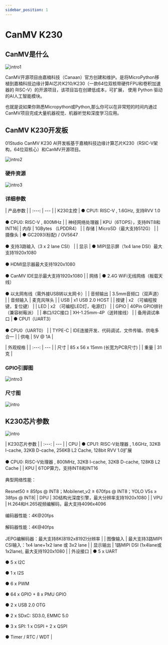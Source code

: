 ```yaml
---
sidebar_position: 1
---
```


# CanMV K230

## CanMV是什么

![intro1](./img/canmv/intro1.png)

CanMV开源项目由嘉楠科技（Canaan）官方创建和维护。是将MicroPython移植到嘉楠科技边缘计算AI芯片K210/K230（一款64位双核带硬件FPU和卷积加速器的 RISC-V）的开源项目，该项目旨在创建低成本，可扩展， 使用 Python 驱动的AI人工智能模块。

也就是说如果你熟悉Micropython或Python,那么你可以在非常短的时间内通过CanMV项目完成大量机器视觉、机器听觉和深度学习应用。

## CanMV K230开发板

01Studio CanMV K230 AI开发板基于嘉楠科技边缘计算芯片K230（RSIC-V架构，64位双核心）和CanMV开源项目。

![intro2](./img/canmv/intro2.png)

### 硬件资源

![intro3](./img/canmv/intro3.png)

### 详细参数

|  产品参数 |
|  :---:  | ---  |
| K230主控  | ● CPU1: RISC-V , 1.6GHz, 支持RVV 1.0<br></br> ● CPU0: RISC-V , 800MHz |
| 神经网络处理器  | KPU（6TOPS），支持INT8和INT16|
| 内存  | 1GBytes （LPDDR4） | 
| 存储  | MicroSD（最大支持512G） |
| 摄像头  | ● GC2093(标配) / OV5647<br></br> ● 支持3路输入（3 x 2 lane CSI） |
| 显示  | ● MIPI显示屏（1x4 lane DSI）最大支持1920x1080<br></br> ● HDMI显示器最大支持1920x1080<br></br> ● CanMV IDE显示最大支持1920x1080 |
| 网络  | ● 2.4G WiFi无线网络（板载天线）<br></br> ● 以太网有线（需外接USB转以太网卡）|
| 音频输出  | 3.5mm音频口（双声道） |
| 音频输入  | 麦克风咪头 |
| USB  | x1 USB 2.0 HOST |
| 按键  | x2 （可编程按键，复位键） |
| LED  | x2 （可编程LED灯，电源灯） |
| GPIO  | 40Pin GPIO排针（兼容树莓派） |
| 串口/I2C接口  | XH-1.25mm-4P（送转接线） |
| 备用调试串口  | ● CPU1（UART3）<br></br> ●  CPU0（UART0） |
| TYPE-C  | IDE连接开发、代码调试、文件传输、供电多合一 |
| 供电  | 5V @ 1A |

|  外观规格 |
|  :---:  | ---  |
| 尺寸  | 85 x 56 x 15mm  (长宽为PCB尺寸) |
| 重量  | 31克 |


### GPIO引脚图

![intro3](./img/canmv/pinout.png)

### 尺寸图

![intro](./img/canmv/size.png)

## K230芯片参数

![intro](./img/canmv/intro5.png)

|  K230芯片参数 |
|  :---:  | ---  |
| CPU  | ● CPU1: RISC-V处理器 , 1.6GHz, 32KB I-cache, 32KB D-cache, 256KB L2 Cache, 128bit RVV 1.0扩展<br></br> ● CPU0: RISC-V处理器 , 800MHz, 32KB I-cache, 32KB D-cache, 128KB L2 Cache |
| KPU  | 6TOP算力，支持INT8和INT16<br></br>典型网络性能：<br></br>Resnet50 ≥ 85fps @ INT8；Mobilenet_v2 ≥ 670fps @ INT8；YOLO V5s  ≥ 38fps @ INT8|
| DPU  | 3D结构光深度引擎，最大分辨率支持1920x1080 | 
| VPU  | H.264和H.265视频编解码，最大支持4096x4096<br></br>编码器性能：4K@20fps<br></br>解码器性能：4K@40fps<br></br>JEPG编解码器：最大支持8K(8192x8192)分辨率 |
| 图像输入  | 最大支持3路MIPI CSI输入：1x4 lane+1x2 lane 或 3x2 lane |
| 显示输出  | 1路MIPI DSI (1x4lane或1x2lane), 最大支持1920x1080 |
| 外设接口  | ● 5 x UART <br></br>● 5 x I2C<br></br>● 1 x I2S<br></br>● 6 x PWM<br></br>● 64 x GPIO + 8 x PMU GPIO<br></br>● 2 x USB 2.0 OTG <br></br>● 2 x SDxC: SD3.0, EMMC 5.0 <br></br>● 3 x SPI: 1 x OSPI + 2 x QSPI<br></br>● Timer / RTC / WDT  |